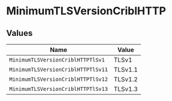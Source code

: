 # MinimumTLSVersionCriblHTTP


## Values

| Name                               | Value                              |
| ---------------------------------- | ---------------------------------- |
| `MinimumTLSVersionCriblHTTPTlSv1`  | TLSv1                              |
| `MinimumTLSVersionCriblHTTPTlSv11` | TLSv1.1                            |
| `MinimumTLSVersionCriblHTTPTlSv12` | TLSv1.2                            |
| `MinimumTLSVersionCriblHTTPTlSv13` | TLSv1.3                            |